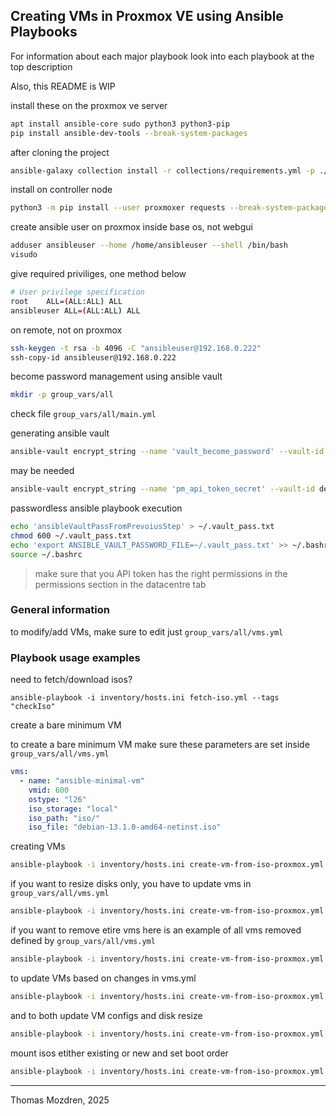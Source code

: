 ## Creating VMs in Proxmox VE using Ansible Playbooks 

For information about each major playbook look into each playbook at the top description

Also, this README is WIP

install these on the proxmox ve server
```bash
apt install ansible-core sudo python3 python3-pip
pip install ansible-dev-tools --break-system-packages
```
after cloning the project
```bash
ansible-galaxy collection install -r collections/requirements.yml -p ./collections
```

install on controller node
```bash
python3 -m pip install --user proxmoxer requests --break-system-packages
```
create ansible user on proxmox inside base os, not webgui
```bash
adduser ansibleuser --home /home/ansibleuser --shell /bin/bash
visudo
```

give required priviliges, one method below
```bash
# User privilege specification
root    ALL=(ALL:ALL) ALL
ansibleuser ALL=(ALL:ALL) ALL
```

on remote, not on proxmox
```bash
ssh-keygen -t rsa -b 4096 -C "ansibleuser@192.168.0.222"
ssh-copy-id ansibleuser@192.168.0.222
```

become password management using ansible vault
```bash
mkdir -p group_vars/all
```

check file `group_vars/all/main.yml`

generating ansible vault
```bash
ansible-vault encrypt_string --name 'vault_become_password' --vault-id default@prompt 'sudo_root_password'
```

may be needed
```bash
ansible-vault encrypt_string --name 'pm_api_token_secret' --vault-id default@prompt 'YOUR_VAULTED_SECRET'
```

passwordless ansible playbook execution
```bash
echo 'ansibleVaultPassFromPrevoiusStep' > ~/.vault_pass.txt
chmod 600 ~/.vault_pass.txt
echo 'export ANSIBLE_VAULT_PASSWORD_FILE=~/.vault_pass.txt' >> ~/.bashrc
source ~/.bashrc
```

> make sure that you API token has the right permissions in the permissions section in the datacentre tab

### General information

to modify/add VMs, make sure to edit just `group_vars/all/vms.yml`

### Playbook usage examples
need to fetch/download isos?
```
ansible-playbook -i inventory/hosts.ini fetch-iso.yml --tags "checkIso"
```

create a bare minimum VM

to create a bare minimum VM make sure these parameters are set inside `group_vars/all/vms.yml`
```yml
vms:
  - name: "ansible-minimal-vm"
    vmid: 600
    ostype: "l26"
    iso_storage: "local"
    iso_path: "iso/"
    iso_file: "debian-13.1.0-amd64-netinst.iso"
```

creating VMs
```bash
ansible-playbook -i inventory/hosts.ini create-vm-from-iso-proxmox.yml --tags "createVMs,createDisks,mountIso,bootOrder"
```

if you want to resize disks only, you have to update vms in `group_vars/all/vms.yml`
```bash
ansible-playbook -i inventory/hosts.ini create-vm-from-iso-proxmox.yml --tags "diskResize"
```

if you want to remove etire vms here is an example of all vms removed defined by `group_vars/all/vms.yml`
```bash
ansible-playbook -i inventory/hosts.ini create-vm-from-iso-proxmox.yml --tags "removeVMs"
```

to update VMs based on changes in vms.yml
```bash
ansible-playbook -i inventory/hosts.ini create-vm-from-iso-proxmox.yml --tags "updateVMs"
```

and to both update VM configs and disk resize
```bash
ansible-playbook -i inventory/hosts.ini create-vm-from-iso-proxmox.yml --tags "updateVMs,diskResize"
```

mount isos etither existing or new and set boot order
```bash
ansible-playbook -i inventory/hosts.ini create-vm-from-iso-proxmox.yml --tags "mountIso,bootOrder"
```

---
Thomas Mozdren, 2025